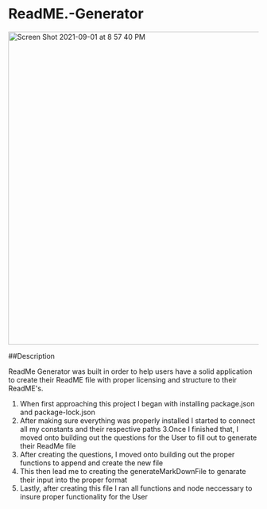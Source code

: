 # ReadME.-Generator
<img width="630" alt="Screen Shot 2021-09-01 at 8 57 40 PM" src="https://user-images.githubusercontent.com/87398458/131774477-32d94e9b-f470-47fd-b897-832924c408c8.png">


##Description

ReadMe Generator was built in order to help users have a solid application to create their ReadME file with proper licensing
and structure to their ReadME's. 


1. When first approaching this project I began with installing package.json and package-lock.json
2. After making sure everything was properly installed I started to connect all my constants and their respective paths
3.Once I finished that, I moved onto building out the questions for the User to fill out to generate their ReadMe file
4. After creating the questions, I moved onto building out the proper functions to append and create the new file
5. This then lead me to creating the generateMarkDownFile to genarate their input into the proper format
6. Lastly, after creating this file I ran all functions and node neccessary to insure proper functionality for the User


